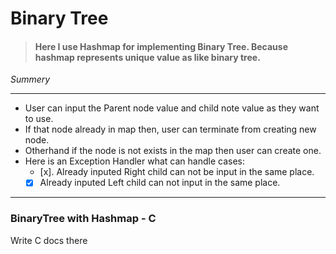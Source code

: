 
# Binary Tree 

>#### Here I use Hashmap for implementing Binary Tree. Because hashmap represents unique value as like binary tree.


_Summery_
___
* User can input the Parent node value and child note value as they want to use.
*  If that node already  in map then, user can terminate from creating new node.
* Otherhand if the node is not exists in the map then user can create one.
* Here is an Exception Handler what can handle cases:
     * [x]. Already inputed Right child can not be input in the same place.
    * [x] Already inputed Left child can not  input in the same place.
___






































### BinaryTree with Hashmap - C
Write C docs there
